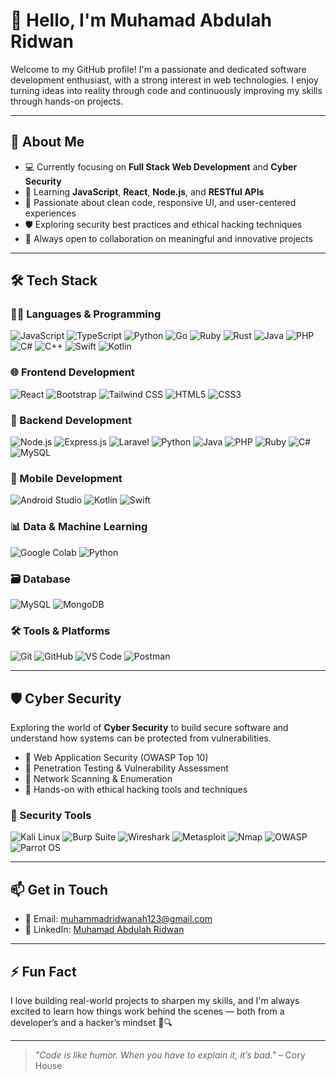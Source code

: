 # 👋 Hello, I'm Muhamad Abdulah Ridwan

Welcome to my GitHub profile! I'm a passionate and dedicated software development enthusiast, with a strong interest in web technologies. I enjoy turning ideas into reality through code and continuously improving my skills through hands-on projects.

---

## 🚀 About Me

- 💻 Currently focusing on **Full Stack Web Development** and **Cyber Security**
- 🌱 Learning **JavaScript**, **React**, **Node.js**, and **RESTful APIs**
- 🧠 Passionate about clean code, responsive UI, and user-centered experiences
- 🛡️ Exploring security best practices and ethical hacking techniques
- 🤝 Always open to collaboration on meaningful and innovative projects

---

## 🛠️ Tech Stack

### 👨‍💻 Languages & Programming
![JavaScript](https://img.shields.io/badge/-JavaScript-F7DF1E?style=flat&logo=javascript&logoColor=black)
![TypeScript](https://img.shields.io/badge/-TypeScript-3178C6?style=flat&logo=typescript&logoColor=white)
![Python](https://img.shields.io/badge/-Python-3776AB?style=flat&logo=python&logoColor=white)
![Go](https://img.shields.io/badge/-Go-00ADD8?style=flat&logo=go&logoColor=white)
![Ruby](https://img.shields.io/badge/-Ruby-CC342D?style=flat&logo=ruby&logoColor=white)
![Rust](https://img.shields.io/badge/-Rust-000000?style=flat&logo=rust&logoColor=white)
![Java](https://img.shields.io/badge/-Java-007396?style=flat&logo=java&logoColor=white)
![PHP](https://img.shields.io/badge/-PHP-777BB4?style=flat&logo=php&logoColor=white)
![C#](https://img.shields.io/badge/-C%23-239120?style=flat&logo=c-sharp&logoColor=white)
![C++](https://img.shields.io/badge/-C++-00599C?style=flat&logo=c%2B%2B&logoColor=white)
![Swift](https://img.shields.io/badge/-Swift-FA7343?style=flat&logo=swift&logoColor=white)
![Kotlin](https://img.shields.io/badge/-Kotlin-0095D5?style=flat&logo=kotlin&logoColor=white)

### 🌐 Frontend Development
![React](https://img.shields.io/badge/-React-20232A?style=flat&logo=react)
![Bootstrap](https://img.shields.io/badge/-Bootstrap-563D7C?style=flat&logo=bootstrap)
![Tailwind CSS](https://img.shields.io/badge/-Tailwind%20CSS-38B2AC?style=flat&logo=tailwind-css)
![HTML5](https://img.shields.io/badge/-HTML5-E34F26?style=flat&logo=html5&logoColor=white)
![CSS3](https://img.shields.io/badge/-CSS3-1572B6?style=flat&logo=css3)

### 🔧 Backend Development
![Node.js](https://img.shields.io/badge/-Node.js-339933?style=flat&logo=node.js&logoColor=white)
![Express.js](https://img.shields.io/badge/-Express.js-000000?style=flat&logo=express&logoColor=white)
![Laravel](https://img.shields.io/badge/-Laravel-F05340?style=flat&logo=laravel&logoColor=white)
![Python](https://img.shields.io/badge/-Python-3776AB?style=flat&logo=python&logoColor=white)
![Java](https://img.shields.io/badge/-Java-007396?style=flat&logo=java&logoColor=white)
![PHP](https://img.shields.io/badge/-PHP-777BB4?style=flat&logo=php&logoColor=white)
![Ruby](https://img.shields.io/badge/-Ruby-CC342D?style=flat&logo=ruby&logoColor=white)
![C#](https://img.shields.io/badge/-C%23-239120?style=flat&logo=c-sharp&logoColor=white)
![MySQL](https://img.shields.io/badge/-MySQL-4479A1?style=flat&logo=mysql&logoColor=white)

### 📱 Mobile Development
![Android Studio](https://img.shields.io/badge/-Android%20Studio-3DDC84?style=flat&logo=android-studio&logoColor=white)
![Kotlin](https://img.shields.io/badge/-Kotlin-0095D5?style=flat&logo=kotlin&logoColor=white)
![Swift](https://img.shields.io/badge/-Swift-FA7343?style=flat&logo=swift&logoColor=white)

### 📊 Data & Machine Learning
![Google Colab](https://img.shields.io/badge/-Google%20Colab-F9AB00?style=flat&logo=google-colab&logoColor=black)
![Python](https://img.shields.io/badge/-Python-3776AB?style=flat&logo=python&logoColor=white)

### 🗃️ Database
![MySQL](https://img.shields.io/badge/-MySQL-4479A1?style=flat&logo=mysql&logoColor=white)
![MongoDB](https://img.shields.io/badge/-MongoDB-4EA94B?style=flat&logo=mongodb&logoColor=white)

### 🛠️ Tools & Platforms
![Git](https://img.shields.io/badge/-Git-F05032?style=flat&logo=git&logoColor=white)
![GitHub](https://img.shields.io/badge/-GitHub-181717?style=flat&logo=github)
![VS Code](https://img.shields.io/badge/-VS%20Code-007ACC?style=flat&logo=visual-studio-code)
![Postman](https://img.shields.io/badge/-Postman-FF6C37?style=flat&logo=postman&logoColor=white)

---

## 🛡️ Cyber Security

Exploring the world of **Cyber Security** to build secure software and understand how systems can be protected from vulnerabilities.

- 🔐 Web Application Security (OWASP Top 10)
- 🧪 Penetration Testing & Vulnerability Assessment
- 📡 Network Scanning & Enumeration
- 🧰 Hands-on with ethical hacking tools and techniques

### 🧰 Security Tools
![Kali Linux](https://img.shields.io/badge/-Kali%20Linux-557C94?style=flat&logo=kalilinux&logoColor=white)
![Burp Suite](https://img.shields.io/badge/-Burp%20Suite-FF6C37?style=flat&logo=burpsuite&logoColor=white)
![Wireshark](https://img.shields.io/badge/-Wireshark-1679A7?style=flat&logo=wireshark&logoColor=white)
![Metasploit](https://img.shields.io/badge/-Metasploit-000000?style=flat&logo=metasploit&logoColor=white)
![Nmap](https://img.shields.io/badge/-Nmap-214478?style=flat&logo=nmap&logoColor=white)
![OWASP](https://img.shields.io/badge/-OWASP-000000?style=flat&logo=owasp&logoColor=white)
![Parrot OS](https://img.shields.io/badge/-Parrot%20OS-1f1f1f?style=flat&logo=linux&logoColor=green)

---

## 📫 Get in Touch

- 📧 Email: [muhammadridwanah123@gmail.com](mailto:muhammadridwanah123@gmail.com)  
- 💼 LinkedIn: [Muhamad Abdulah Ridwan](https://www.linkedin.com/in/muhamad-abdulah-ridwan-67682b350/)

---

## ⚡ Fun Fact

I love building real-world projects to sharpen my skills, and I'm always excited to learn how things work behind the scenes — both from a developer’s and a hacker’s mindset 🧠🔍

---

> _"Code is like humor. When you have to explain it, it’s bad."_ – Cory House
